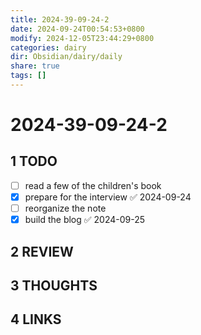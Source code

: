 ```yaml
---
title: 2024-39-09-24-2
date: 2024-09-24T00:54:53+0800
modify: 2024-12-05T23:44:29+0800
categories: dairy
dir: Obsidian/dairy/daily
share: true
tags: []
---
```


# 2024-39-09-24-2

## 1 TODO

- [ ] read a few of the children's book
- [x] prepare for the interview ✅ 2024-09-24
- [ ] reorganize the note
- [x] build the blog ✅ 2024-09-25

## 2 REVIEW

## 3 THOUGHTS

## 4 LINKS